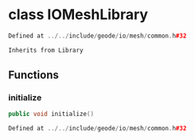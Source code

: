# class IOMeshLibrary

```cpp
Defined at ../../include/geode/io/mesh/common.h#32
```

```cpp
Inherits from Library
```



## Functions

### initialize

```cpp
public void initialize()
```

```cpp
Defined at ../../include/geode/io/mesh/common.h#32
```




